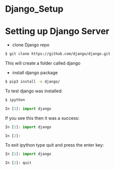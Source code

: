 # Django_Setup

# Setting up Django Server

- clone Django repo
```bash
$ git clone https://github.com/django/django.git
```

This will create a folder called django

- install django package
```bash
$ pip3 install -e django/
```

To test django was installed:

```bash
$ ipython
```

```python
In [1]: import django
```

If you see this then it was a success:

```python
In [1]: import django

In [2]:
```

To exit ipython type quit and press the enter key:

```python
In [1]: import django

In [2]: quit
```
